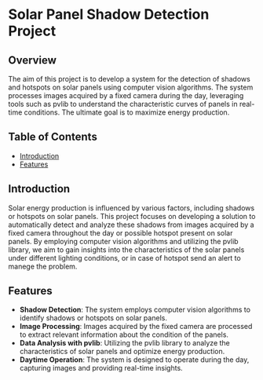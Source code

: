 # Solar Panel Shadow Detection Project

## Overview

The aim of this project is to develop a system for the detection of shadows and hotspots on solar panels using computer vision algorithms. The system processes images acquired by a fixed camera during the day, leveraging tools such as pvlib to understand the characteristic curves of panels in real-time conditions. The ultimate goal is to maximize energy production.

## Table of Contents

- [Introduction](#introduction)
- [Features](#features)

## Introduction

Solar energy production is influenced by various factors, including shadows or hotspots on solar panels. This project focuses on developing a solution to automatically detect and analyze these shadows from images acquired by a fixed camera throughout the day or possible hotspot present on solar panels. By employing computer vision algorithms and utilizing the pvlib library, we aim to gain insights into the characteristics of the solar panels under different lighting conditions, or in case of hotspot send an alert to manege the problem.

## Features

- **Shadow Detection**: The system employs computer vision algorithms to identify shadows or hotspots on solar panels.
- **Image Processing**: Images acquired by the fixed camera are processed to extract relevant information about the condition of the panels.
- **Data Analysis with pvlib**: Utilizing the pvlib library to analyze the characteristics of solar panels and optimize energy production.
- **Daytime Operation**: The system is designed to operate during the day, capturing images and providing real-time insights.
